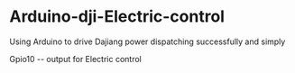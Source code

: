 # Arduino-dji-Electric-control
Using Arduino to drive Dajiang power dispatching successfully and simply

Gpio10 -- output for Electric control
